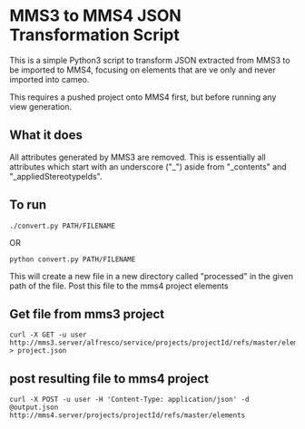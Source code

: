 # MMS3 to MMS4 JSON Transformation Script
This is a simple Python3 script to transform JSON extracted from MMS3 to be imported to MMS4, focusing on elements that are ve only and never imported into cameo. 

This requires a pushed project onto MMS4 first, but before running any view generation.

## What it does
All attributes generated by MMS3 are removed. This is essentially all attributes which start with an underscore ("_") aside from "_contents" and "_appliedStereotypeIds".

## To run
```shell
./convert.py PATH/FILENAME
```
OR
```
python convert.py PATH/FILENAME
```
This will create a new file in a new directory called "processed" in the given path of the file. Post this file to the mms4 project elements

## Get file from mms3 project
```
curl -X GET -u user http://mms3.server/alfresco/service/projects/projectId/refs/master/elements > project.json
```

## post resulting file to mms4 project
```
curl -X POST -u user -H 'Content-Type: application/json' -d @output.json http://mms4.server/projects/projectId/refs/master/elements 
```
